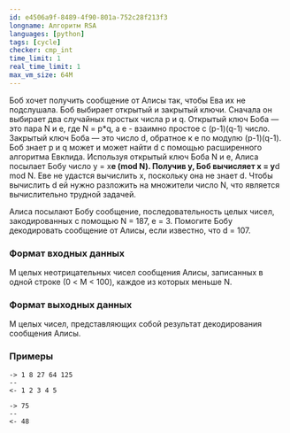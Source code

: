 ```yaml
---
id: e4506a9f-8489-4f90-801a-752c28f213f3
longname: Алгоритм RSA
languages: [python]
tags: [cycle]
checker: cmp_int
time_limit: 1
real_time_limit: 1
max_vm_size: 64M
---
```



Боб хочет получить сообщение от Алисы так, чтобы Ева их не подслушала.
Боб выбирает открытый и закрытый ключи. Сначала он выбирает
два случайных простых числа p и q. Открытый ключ Боба — это пара N и е,
где N = p*q, a e - взаимно простое с (p-1)(q-1) число. Закрытый ключ
Боба — это число d, обратное к e по модулю (p-1)(q-1). Боб знает
p и q может и может найти d c помощью расширенного алгоритма Евклида.
Используя открытый ключ Боба N и е, Алиса посылает Бобу число
y = x**e (mod N). Получив y, Боб вычисляет x = y**d mod N.
Еве не удастся вычислить x, поскольку она не знает d. Чтобы вычислить
d ей нужно разложить на множители число N, что является вычислительно
трудной задачей.

Алиса посылают Бобу сообщение, последовательность целых чисел,
закодированных с помощью N = 187, e = 3.
Помогите Бобу декодировать сообщение от Алисы, если известно, что d = 107.


### Формат входных данных

M целых неотрицательных чисел сообщения Алисы, записанных в одной строке (0 < M < 100), каждое из которых меньше N.

### Формат выходных данных

M целых чисел, представляющих собой результат декодирования сообщения Алисы.

### Примеры

```
-> 1 8 27 64 125 
--
<- 1 2 3 4 5
```

```
-> 75 
--
<- 48
```
